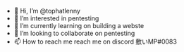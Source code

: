 - 👋 Hi, I’m @tophatlenny
- 👀 I’m interested in pentesting
- 🌱 I’m currently learning on building a webste 
- 💞️ I’m looking to collaborate on pentesting
- 📫 How to reach me reach me on discord 敷いMP#0083

<!---
tophatlenny/tophatlenny is a ✨ special ✨ repository because its `README.md` (this file) 
